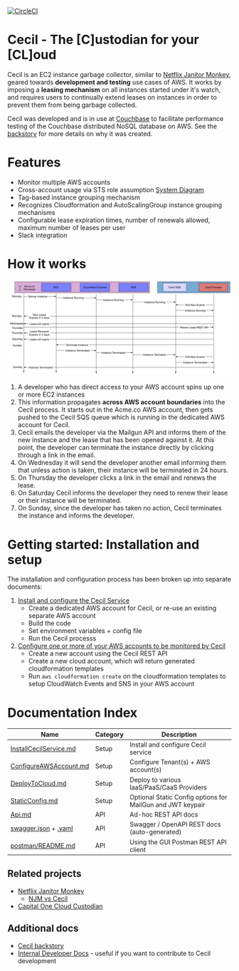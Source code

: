 [![CircleCI](https://circleci.com/gh/tleyden/cecil.svg?style=svg&circle-token=95a33d3c7729a0423eb4acdf306a8ebf398647d3)](https://circleci.com/gh/tleyden/cecil)

# Cecil - The [C]ustodian for your [CL]oud 

Cecil is an EC2 instance garbage collector, similar to [Netflix Janitor Monkey](https://github.com/Netflix/SimianArmy/wiki/Janitor-Home), geared towards **development and testing** use cases of AWS.  It works by imposing a **leasing mechanism** on all instances started under it's watch, and requires users to continually extend leases on instances in order to prevent them from being garbage collected.

Cecil was developed and is in use at [Couchbase](http://www.couchbase.com) to facilitate performance testing of the Couchbase distributed NoSQL database on AWS. See the [backstory](docs/backstory.md) for more details on why it was created.

# Features

* Monitor multiple AWS accounts
* Cross-account usage via STS role assumption [System Diagram](docs/architecture-flowcharts/system-overview-diagram.png)
* Tag-based instance grouping mechanism
* Recognizes Cloudformation and AutoScalingGroup instance grouping mechanisms
* Configurable lease expiration times, number of renewals allowed, maximum number of leases per user
* Slack integration

# How it works

![](docs/architecture-flowcharts/interaction-diagram.png)

1. A developer who has direct access to your AWS account spins up one or more EC2 instances
1. This information propagates **across AWS account boundaries** into the Cecil process.  It starts out in the Acme.co AWS account, then gets pushed to the Cecil SQS queue which is running in the dedicated AWS account for Cecil.
1. Cecil emails the developer via the Mailgun API and informs them of the new instance and the lease that has been opened against it.  At this point, the developer can terminate the instance directly by clicking through a link in the email.
1. On Wednesday it will send the developer another email informing them that unless action is taken, their instance will be terminated in 24 hours.
1. On Thursday the developer clicks a link in the email and renews the lease.
1. On Saturday Cecil informs the developer they need to renew their lease or their instance will be terminated.
1. On Sunday, since the developer has taken no action, Cecil terminates the instance and informs the developer.

# Getting started: Installation and setup

The installation and configuration process has been broken up into separate documents:

1. [Install and configure the Cecil Service](docs/InstallCecilService.md)
   * Create a dedicated AWS account for Cecil, or re-use an existing separate AWS account
   * Build the code
   * Set environment variables + config file
   * Run the Cecil processs
1. [Configure one or more of your AWS accounts to be monitored by Cecil](docs/ConfigureAWSAccount.md)
   * Create a new account using the Cecil REST API
   * Create a new cloud account, which will return generated cloudformation templates 
   * Run `aws cloudformation create` on the cloudformation templates to setup CloudWatch Events and SNS in your AWS account 


# Documentation Index

| Name  | Category | Description | 
| ------------- | ------------- | ------------- |
| [InstallCecilService.md](docs/InstallCecilService.md)  | Setup  | Install and configure Cecil service |
| [ConfigureAWSAccount.md](docs/ConfigureAWSAccount.md)  | Setup  | Configure Tenant(s) + AWS account(s) |
| [DeployToCloud.md](docs/DeployToCloud.md)  | Setup  | Deploy to various IaaS/PaaS/CaaS Providers |
| [StaticConfig.md](docs/StaticConfig.md)  | Setup  | Optional Static Config options for MailGun and JWT keypair |
| [Api.md](docs/Api.md)  | API  | Ad-hoc REST API docs |
| [swagger.json](goa/swagger/swagger.json) + [.yaml](goa/swagger/swagger.yaml)  | API  | Swagger / OpenAPI REST docs (auto-generated) |
| [postman/README.md](docs/postman/README.md) | API  | Using the GUI Postman REST API client |







## Related projects

* [Netflix Janitor Monkey](https://github.com/Netflix/SimianArmy/wiki/Janitor-Home)
    * [NJM vs Cecil](docs/backstory.md)
* [Capital One Cloud Custodian](https://github.com/capitalone/cloud-custodian)

## Additional docs

* [Cecil backstory](docs/backstory.md)
* [Internal Developer Docs](docs/Dev.md) - useful if you want to contribute to Cecil development


